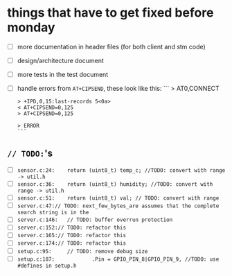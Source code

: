 # things that have to get fixed before monday

- [ ] more documentation in header files (for both client and stm code)
- [ ] design/architecture document
- [ ] more tests in the test document
- [ ] handle errors from `AT+CIPSEND`, these look like this:
      ```
      > AT0,CONNECT

      > +IPD,0,15:last-records 5<0a>
      < AT+CIPSEND=0,125
      > AT+CIPSEND=0,125

      > ERROR
      ```

## `// TODO:`'s

- [ ] `sensor.c:24:    return (uint8_t) temp_c; //TODO: convert with range -> util.h`
- [ ] `sensor.c:36:    return (uint8_t) humidity; //TODO: convert with range -> util.h`
- [ ] `sensor.c:51:    return (uint8_t) val; // TODO: convert with range`
- [ ] `server.c:47:// TODO: next_few_bytes_are assumes that the complete search string is in the`
- [ ] `server.c:146:   // TODO: buffer overrun protection`
- [ ] `server.c:152:// TODO: refactor this`
- [ ] `server.c:165:// TODO: refactor this`
- [ ] `server.c:174:// TODO: refactor this`
- [ ] `setup.c:95:     // TODO: remove debug size`
- [ ] `setup.c:187:            .Pin = GPIO_PIN_8|GPIO_PIN_9, //TODO: use #defines in setup.h`
